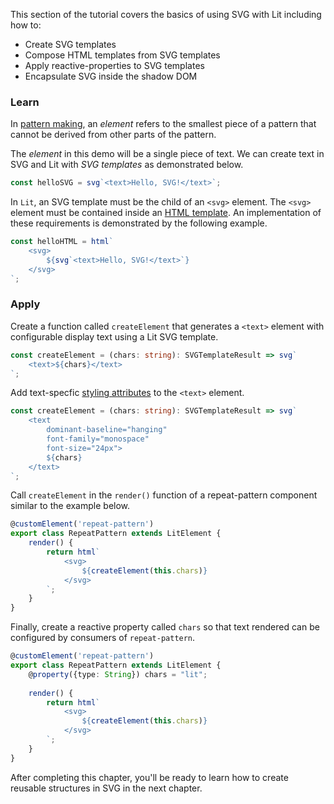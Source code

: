 This section of the tutorial covers the basics of using SVG with Lit
including how to:

- Create SVG templates
- Compose HTML templates from SVG templates
- Apply reactive-properties to SVG templates
- Encapsulate SVG inside the shadow DOM

### Learn

In [pattern making](https://www.laurenceking.com/products/how-to-make-repeat-patterns),
an _element_ refers to the smallest piece of a
pattern that cannot be derived from other parts of the pattern.

The _element_ in this demo will be a single piece of text. We can
create text in SVG and Lit with _SVG templates_ as demonstrated below.

```ts
const helloSVG = svg`<text>Hello, SVG!</text>`;
```

In `Lit`, an SVG template must be the child of an `<svg>` element. The
`<svg>` element must be contained inside an [HTML template](https://lit.dev/docs/templates/overview/).
An implementation of these requirements is demonstrated by the following
example.

```ts
const helloHTML = html`
    <svg>
        ${svg`<text>Hello, SVG!</text>`}
    </svg>
`;
```

### Apply

Create a function called `createElement` that generates a `<text>` 
element with configurable display text using a Lit SVG template.

```ts
const createElement = (chars: string): SVGTemplateResult => svg`
    <text>${chars}</text>
`;
```

Add text-specfic [styling attributes](https://developer.mozilla.org/en-US/docs/Web/SVG/Element/text#global_attributes)
to the `<text>` element.

```ts
const createElement = (chars: string): SVGTemplateResult => svg`
    <text
        dominant-baseline="hanging"
        font-family="monospace"
        font-size="24px">
        ${chars}
    </text>
`;
```

Call `createElement` in the `render()` function of a repeat-pattern
component similar to the example below.

```ts
@customElement('repeat-pattern')
export class RepeatPattern extends LitElement {        
    render() {
        return html`
            <svg>
                ${createElement(this.chars)}
            </svg>
        `;
    }
}
```

Finally, create a reactive property called `chars` so that text
rendered can be configured by consumers of `repeat-pattern`.

```ts
@customElement('repeat-pattern')
export class RepeatPattern extends LitElement {    
    @property({type: String}) chars = "lit";
    
    render() {
        return html`
            <svg>
                ${createElement(this.chars)}
            </svg>
        `;
    }
}
```

After completing this chapter, you'll be ready to learn how to create
reusable structures in SVG in the next chapter.